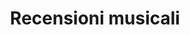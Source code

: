 ---
title: Recensioni musicali
description: Recensioni musicali
translationKey: music-reviews
weight: 20
draft: true
---